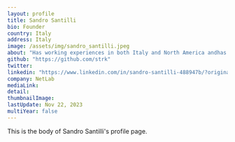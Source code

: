 ```yaml
---
layout: profile
title: Sandro Santilli
bio: Founder
country: Italy
address: Italy
image: /assets/img/sandro_santilli.jpeg
about: "Has working experiences in both Italy and North America andhas built a breath of skills focused on the continuos evolution of products/processes/services in the ICT industry. Has a focus toward use, promotion and improvement of Free Software, with skills in community building and project leading."
github: "https://github.com/strk"
twitter:
linkedin: "https://www.linkedin.com/in/sandro-santilli-488947b/?originalSubdomain=it"
company: NetLab
mediaLink:
detail: 
thumbnailImage:
lastUpdate: Nov 22, 2023
multiYear: false
---
```


This is the body of Sandro Santilli's profile page.
